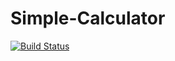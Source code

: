 # Simple-Calculator

[![Build Status](https://travis-ci.org/MattToegel/IS601.svg?branch=master)](https://travis-ci.org/MattToegel/IS601)
